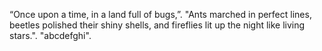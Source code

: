 “Once upon a time, in a land full of bugs,”.
"Ants marched in perfect lines, beetles polished their shiny shells, and fireflies lit up the night like living stars.".
"abcdefghi".
